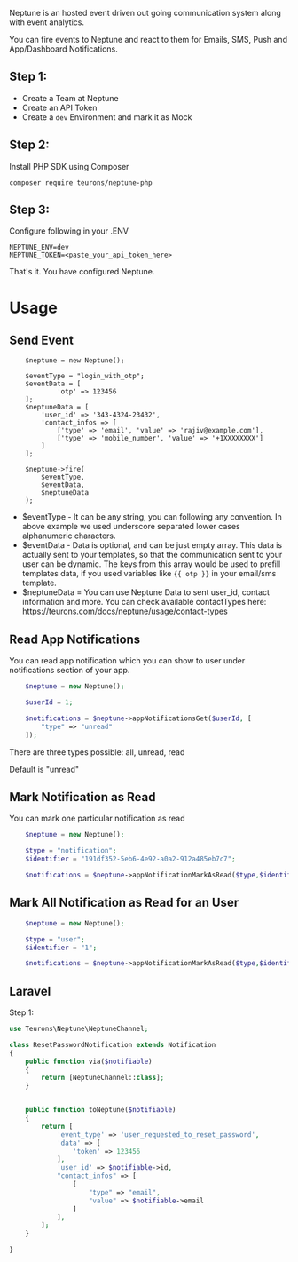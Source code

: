 Neptune is an hosted event driven out going communication system along with event analytics.

You can fire events to Neptune and react to them for Emails, SMS, Push and App/Dashboard Notifications.

## Step 1:

- Create a Team at Neptune
- Create an API Token
- Create a `dev` Environment and mark it as Mock

## Step 2:

Install PHP SDK using Composer

`composer require teurons/neptune-php`

## Step 3:

Configure following in your .ENV

```
NEPTUNE_ENV=dev
NEPTUNE_TOKEN=<paste_your_api_token_here>
```

That's it. You have configured Neptune.

# Usage

## Send Event

```
    $neptune = new Neptune();

    $eventType = "login_with_otp";
    $eventData = [
            'otp' => 123456
    ];
    $neptuneData = [
        'user_id' => '343-4324-23432',
        'contact_infos => [
            ['type' => 'email', 'value' => 'rajiv@example.com'],
            ['type' => 'mobile_number', 'value' => '+1XXXXXXXX']
        ]
    ];

    $neptune->fire(
        $eventType,
        $eventData,
        $neptuneData
    );
```

- $eventType - It can be any string, you can following any convention. In above example we used underscore separated lower cases alphanumeric characters.
- $eventData - Data is optional, and can be just empty array. This data is actually sent to your templates, so that the communication sent to your user can be dynamic. The keys from this array would be used to prefill templates data, if you used variables like `{{ otp }}` in your email/sms template.
- $neptuneData = You can use Neptune Data to sent user_id, contact information and more. You can check available contactTypes here: https://teurons.com/docs/neptune/usage/contact-types

## Read App Notifications

You can read app notification which you can show to user under notifications section of your app.

```php
    $neptune = new Neptune();

    $userId = 1;

    $notifications = $neptune->appNotificationsGet($userId, [
        "type" => "unread"
    ]);
```

There are three types possible: all, unread, read

Default is "unread"

## Mark Notification as Read

You can mark one particular notification as read

```php
    $neptune = new Neptune();

    $type = "notification";
    $identifier = "191df352-5eb6-4e92-a0a2-912a485eb7c7";

    $notifications = $neptune->appNotificationMarkAsRead($type,$identifier);
```

## Mark All Notification as Read for an User

```php
    $neptune = new Neptune();

    $type = "user";
    $identifier = "1";

    $notifications = $neptune->appNotificationMarkAsRead($type,$identifier);
```

## Laravel

Step 1:

```php
use Teurons\Neptune\NeptuneChannel;

class ResetPasswordNotification extends Notification
{
    public function via($notifiable)
    {
        return [NeptuneChannel::class];
    }


    public function toNeptune($notifiable)
    {
        return [
            'event_type' => 'user_requested_to_reset_password',
            'data' => [
                'token' => 123456
            ],
            'user_id' => $notifiable->id,
            "contact_infos" => [
                [
                    "type" => "email",
                    "value" => $notifiable->email
                ]
            ],
        ];
    }

}
```
